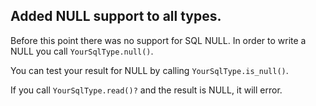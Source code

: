 ## Added NULL support to all types.

Before this point there was no support for SQL NULL. In order to write a NULL
you call `YourSqlType.null()`.

You can test your result for NULL by calling `YourSqlType.is_null()`.

If you call `YourSqlType.read()?` and the result is NULL, it will error.

